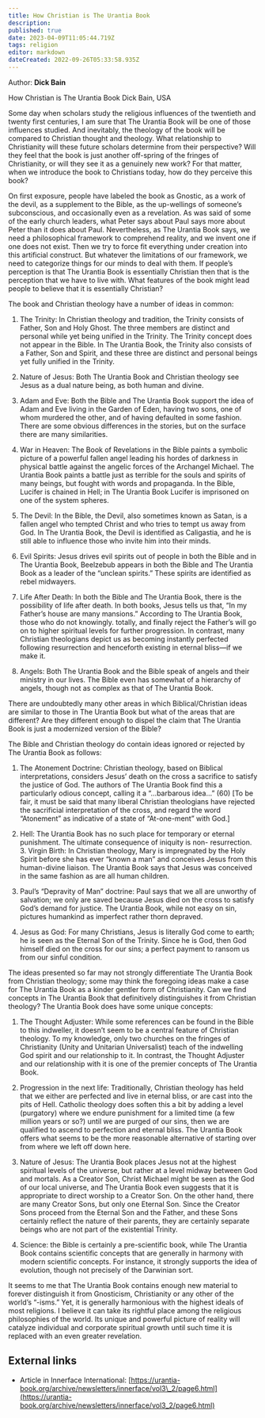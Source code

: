 ```yaml
---
title: How Christian is The Urantia Book
description: 
published: true
date: 2023-04-09T11:05:44.719Z
tags: religion
editor: markdown
dateCreated: 2022-09-26T05:33:58.935Z
---
```


Author: **Dick Bain**

How Christian is The Urantia Book Dick Bain, USA

Some day when scholars study the religious influences of the twentieth and twenty first centuries, I am sure that The Urantia Book will be one of those influences studied. And inevitably, the theology of the book will be compared to Christian thought and theology. What relationship to Christianity will these future scholars determine from their perspective? Will they feel that the book is just another off-spring of the fringes of Christianity, or will they see it as a genuinely new work? For that matter, when we introduce the book to Christians today, how do they perceive this book?

On first exposure, people have labeled the book as Gnostic, as a work of the devil, as a supplement to the Bible, as the up-wellings of someone’s subconscious, and occasionally even as a revelation. As was said of some of the early church leaders, what Peter says about Paul says more about Peter than it does about Paul. Nevertheless, as The Urantia Book says, we need a philosophical framework to comprehend reality, and we invent one if one does not exist. Then we try to force fit everything under creation into this artificial construct. But whatever the limitations of our framework, we need to categorize things for our minds to deal with them. If people’s perception is that The Urantia Book is essentially Christian then that is the perception that we have to live with. What features of the book might lead people to believe that it is essentially Christian?

The book and Christian theology have a number of ideas in common:

1.  The Trinity: In Christian theology and tradition, the Trinity consists of Father, Son and Holy Ghost. The three members are distinct and personal while yet being unified in the Trinity. The Trinity concept does not appear in the Bible. In The Urantia Book, the Trinity also consists of a Father, Son and Spirit, and these three are distinct and personal beings yet fully unified in the Trinity.
    
2.  Nature of Jesus: Both The Urantia Book and Christian theology see Jesus as a dual nature being, as both human and divine.
    
3.  Adam and Eve: Both the Bible and The Urantia Book support the idea of Adam and Eve living in the Garden of Eden, having two sons, one of whom murdered the other, and of having defaulted in some fashion. There are some obvious differences in the stories, but on the surface there are many similarities.
    
4.  War in Heaven: The Book of Revelations in the Bible paints a symbolic picture of a powerful fallen angel leading his hordes of darkness in physical battle against the angelic forces of the Archangel Michael. The Urantia Book paints a battle just as terrible for the souls and spirits of many beings, but fought with words and propaganda. In the Bible, Lucifer is chained in Hell; in The Urantia Book Lucifer is imprisoned on one of the system spheres.
    
5.  The Devil: In the Bible, the Devil, also sometimes known as Satan, is a fallen angel who tempted Christ and who tries to tempt us away from God. In The Urantia Book, the Devil is identified as Caligastia, and he is still able to influence those who invite him into their minds.
    
6.  Evil Spirits: Jesus drives evil spirits out of people in both the Bible and in The Urantia Book, Beelzebub appears in both the Bible and The Urantia Book as a leader of the “unclean spirits.” These spirits are identified as rebel midwayers.
    
7.  Life After Death: In both the Bible and The Urantia Book, there is the possibility of life after death. In both books, Jesus tells us that, “In my Father’s house are many mansions.” According to The Urantia Book, those who do not knowingly. totally, and finally reject the Father’s will go on to higher spiritual levels for further progression. In contrast, many Christian theologians depict us as becoming instantly perfected following resurrection and henceforth existing in eternal bliss—if we make it.
    
8.  Angels: Both The Urantia Book and the Bible speak of angels and their ministry in our lives. The Bible even has somewhat of a hierarchy of angels, though not as complex as that of The Urantia Book.
    

There are undoubtedly many other areas in which Biblical/Christian ideas are similar to those in The Urantia Book but what of the areas that are different? Are they different enough to dispel the claim that The Urantia Book is just a modernized version of the Bible?

The Bible and Christian theology do contain ideas ignored or rejected by The Urantia Book as follows:

1.  The Atonement Doctrine: Christian theology, based on Biblical interpretations, considers Jesus’ death on the cross a sacrifice to satisfy the justice of God. The authors of The Urantia Book find this a particularly odious concept, calling it a “…barbarous idea…” (60) \[To be fair, it must be said that many liberal Christian theologians have rejected the sacrificial interpretation of the cross, and regard the word “Atonement” as indicative of a state of “At-one-ment” with God.\]
    
2.  Hell: The Urantia Book has no such place for temporary or eternal punishment. The ultimate consequence of iniquity is non- resurrection. 3. Virgin Birth: In Christian theology, Mary is impregnated by the Holy Spirit before she has ever “known a man” and conceives Jesus from this human-divine liaison. The Urantia Book says that Jesus was conceived in the same fashion as are all human children.
    
3.  Paul’s “Depravity of Man” doctrine: Paul says that we all are unworthy of salvation; we only are saved because Jesus died on the cross to satisfy God’s demand for justice. The Urantia Book, while not easy on sin, pictures humankind as imperfect rather thorn depraved.
    
4.  Jesus as God: For many Christians, Jesus is literally God come to earth; he is seen as the Eternal Son of the Trinity. Since he is God, then God himself died on the cross for our sins; a perfect payment to ransom us from our sinful condition.
    

The ideas presented so far may not strongly differentiate The Urantia Book from Christian theology; some may think the foregoing ideas make a case for The Urantia Book as a kinder gentler form of Christianity. Can we find concepts in The Urantia Book that definitively distinguishes it from Christian theology? The Urantia Book does have some unique concepts:

1.  The Thought Adjuster: While some references can be found in the Bible to this indweller, it doesn’t seem to be a central feature of Christian theology. To my knowledge, only two churches on the fringes of Christianity (Unity and Unitarian Universalist) teach of the indwelling God spirit and our relationship to it. In contrast, the Thought Adjuster and our relationship with it is one of the premier concepts of The Urantia Book.
    
2.  Progression in the next life: Traditionally, Christian theology has held that we either are perfected and live in eternal bliss, or are cast into the pits of Hell. Catholic theology does soften this a bit by adding a level (purgatory) where we endure punishment for a limited time (a few million years or so?) until we are purged of our sins, then we are qualified to ascend to perfection and eternal bliss. The Urantia Book offers what seems to be the more reasonable alternative of starting over from where we left off down here.
    
3.  Nature of Jesus: The Urantia Book places Jesus not at the highest spiritual levels of the universe, but rather at a level midway between God and mortals. As a Creator Son, Christ Michael might be seen as the God of our local universe, and The Urantia Book even suggests that it is appropriate to direct worship to a Creator Son. On the other hand, there are many Creator Sons, but only one Eternal Son. Since the Creator Sons proceed from the Eternal Son and the Father, and these Sons certainly reflect the nature of their parents, they are certainly separate beings who are not part of the existential Trinity.
    
4.  Science: the Bible is certainly a pre-scientific book, while The Urantia Book contains scientific concepts that are generally in harmony with modern scientific concepts. For instance, it strongly supports the idea of evolution, though not precisely of the Darwinian sort.
    

It seems to me that The Urantia Book contains enough new material to forever distinguish it from Gnosticism, Christianity or any other of the world’s “-isms.” Yet, it is generally harmonious with the highest ideals of most religions. I believe it can take its rightful place among the religious philosophies of the world. Its unique and powerful picture of reality will catalyze individual and corporate spiritual growth until such time it is replaced with an even greater revelation.

## External links

-   Article in Innerface International: [https://urantia-book.org/archive/newsletters/innerface/vol3\_2/page6.html](https://urantia-book.org/archive/newsletters/innerface/vol3_2/page6.html)